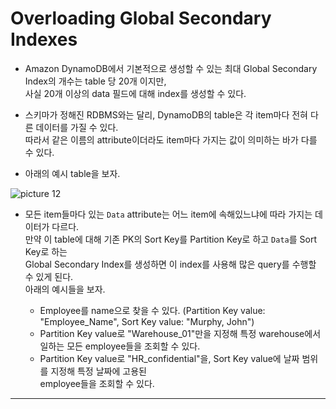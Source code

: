 # Overloading Global Secondary Indexes

- Amazon DynamoDB에서 기본적으로 생성할 수 있는 최대 Global Secondary Index의 개수는 table 당 20개 이지만,  
  사실 20개 이상의 data 필드에 대해 index를 생성할 수 있다.

- 스키마가 정해진 RDBMS와는 달리, DynamoDB의 table은 각 item마다 전혀 다른 데이터를 가질 수 있다.  
  따라서 같은 이름의 attribute이더라도 item마다 가지는 값이 의미하는 바가 다를 수 있다.

- 아래의 예시 table을 보자.

![picture 12](/images/DYNAMODB_OVERLOADING_GSI.png)

- 모든 item들마다 있는 `Data` attribute는 어느 item에 속해있느냐에 따라 가지는 데이터가 다르다.  
  만약 이 table에 대해 기존 PK의 Sort Key를 Partition Key로 하고 `Data`를 Sort Key로 하는  
  Global Secondary Index를 생성하면 이 index를 사용해 많은 query를 수행할 수 있게 된다.  
  아래의 예시들을 보자.

  - Employee를 name으로 찾을 수 있다. (Partition Key value: "Employee_Name", Sort Key value: "Murphy, John")
  - Partition Key value로 "Warehouse_01"만을 지정해 특정 warehouse에서 일하는 모든 employee들을 조회할 수 있다.
  - Partition Key value로 "HR_confidential"을, Sort Key value에 날짜 범위를 지정해 특정 날짜에 고용된  
    employee들을 조회할 수 있다.

---
